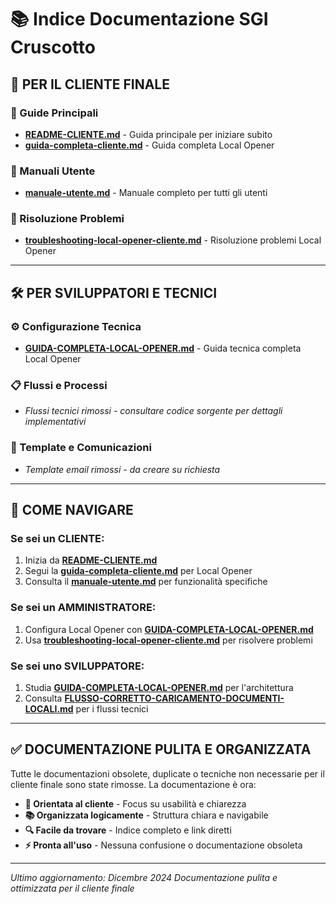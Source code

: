 # 📚 Indice Documentazione SGI Cruscotto

## 🎯 **PER IL CLIENTE FINALE**

### **📖 Guide Principali**
- **[README-CLIENTE.md](../README-CLIENTE.md)** - Guida principale per iniziare subito
- **[guida-completa-cliente.md](../guida-completa-cliente.md)** - Guida completa Local Opener

### **👥 Manuali Utente**
- **[manuale-utente.md](manuale-utente.md)** - Manuale completo per tutti gli utenti

### **🔧 Risoluzione Problemi**
- **[troubleshooting-local-opener-cliente.md](troubleshooting-local-opener-cliente.md)** - Risoluzione problemi Local Opener

---

## 🛠️ **PER SVILUPPATORI E TECNICI**

### **⚙️ Configurazione Tecnica**
- **[GUIDA-COMPLETA-LOCAL-OPENER.md](GUIDA-COMPLETA-LOCAL-OPENER.md)** - Guida tecnica completa Local Opener

### **📋 Flussi e Processi**
- *Flussi tecnici rimossi - consultare codice sorgente per dettagli implementativi*

### **📧 Template e Comunicazioni**
- *Template email rimossi - da creare su richiesta*

---

## 🎯 **COME NAVIGARE**

### **Se sei un CLIENTE:**
1. Inizia da **[README-CLIENTE.md](../README-CLIENTE.md)**
2. Segui la **[guida-completa-cliente.md](../guida-completa-cliente.md)** per Local Opener
3. Consulta il **[manuale-utente.md](manuale-utente.md)** per funzionalità specifiche

### **Se sei un AMMINISTRATORE:**
1. Configura Local Opener con **[GUIDA-COMPLETA-LOCAL-OPENER.md](GUIDA-COMPLETA-LOCAL-OPENER.md)**
2. Usa **[troubleshooting-local-opener-cliente.md](troubleshooting-local-opener-cliente.md)** per risolvere problemi

### **Se sei uno SVILUPPATORE:**
1. Studia **[GUIDA-COMPLETA-LOCAL-OPENER.md](GUIDA-COMPLETA-LOCAL-OPENER.md)** per l'architettura
2. Consulta **[FLUSSO-CORRETTO-CARICAMENTO-DOCUMENTI-LOCALI.md](FLUSSO-CORRETTO-CARICAMENTO-DOCUMENTI-LOCALI.md)** per i flussi tecnici

---

## ✅ **DOCUMENTAZIONE PULITA E ORGANIZZATA**

Tutte le documentazioni obsolete, duplicate o tecniche non necessarie per il cliente finale sono state rimosse. La documentazione è ora:

- **🎯 Orientata al cliente** - Focus su usabilità e chiarezza
- **📚 Organizzata logicamente** - Struttura chiara e navigabile
- **🔍 Facile da trovare** - Indice completo e link diretti
- **⚡ Pronta all'uso** - Nessuna confusione o documentazione obsoleta

---

*Ultimo aggiornamento: Dicembre 2024*
*Documentazione pulita e ottimizzata per il cliente finale*
